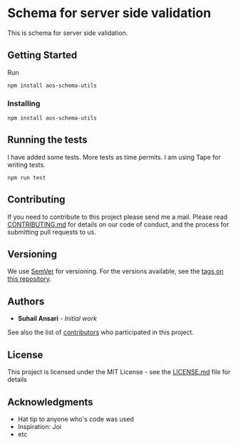 # Schema for server side validation

This is schema for server side validation.

## Getting Started

Run

~~~~
npm install aos-schema-utils
~~~~

### Installing

~~~~
npm install aos-schema-utils
~~~~
## Running the tests

I have added some tests. More tests as time permits. 
I am using Tape for writing tests.

~~~~
npm run test
~~~~

## Contributing

If you need to contribute to this project please send me a mail.
Please read [CONTRIBUTING.md](https://gist.github.com/PurpleBooth/b24679402957c63ec426) for details on our code of conduct, and the process for submitting pull requests to us.

## Versioning

We use [SemVer](http://semver.org/) for versioning. For the versions available, see the [tags on this repository](https://github.com/your/project/tags). 

## Authors

* **Suhail Ansari** - *Initial work*

See also the list of [contributors](https://github.com/apconic/aos-base-ui/contributors) who participated in this project.

## License

This project is licensed under the MIT License - see the [LICENSE.md](LICENSE.md) file for details

## Acknowledgments

* Hat tip to anyone who's code was used
* Inspiration: Joi
* etc
